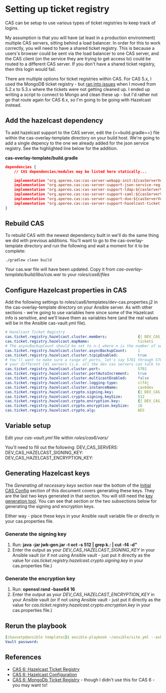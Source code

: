 # Setting up ticket registry

CAS can be setup to use various types of ticket registries to keep track of logins.

My assumption is that you will have (at least in a production environment) multiple CAS servers, sitting behind a load balancer.  In order for this to work correctly, you will need to have a shared ticket registry.  This is because a users's browser could be sent via the load balancer to one CAS server, and the CAS client (on the service they are trying to get access to) could be routed to a different CAS server.  If you don't have a shared ticket registry, then this login would fail.

There are multiple options for ticket registries within CAS.  For CAS 5.x, I used the MongoDB ticket registry - but [ran into issues](https://groups.google.com/a/apereo.org/g/cas-user/c/UNie5Nu7Tdo/m/z1aCVUs2BgAJ) when I moved from 5.2.x to 5.3.x where the tickets were not getting cleaned up.  I ended up writing a script to connect to Mongo and clean these up - but I'd rather not go that route again for CAS 6.x, so I'm going to be going with Hazelcast instead.


## Add the hazelcast dependency
To add hazelcast support to the CAS server, edit the {==build.gradle==} file within the cas-overlay-template directory on your build host.  We're going to add a single depency to the one we already added for the json service registry.  See the highlighted line below for the addition.

**cas-overlay-template/build.gradle**
``` json hl_lines="9"
dependencies {
    // CAS dependencies/modules may be listed here statically...

    implementation "org.apereo.cas:cas-server-webapp-init:${casServerVersion}"
    implementation "org.apereo.cas:cas-server-support-json-service-registry:${casServerVersion}"
    implementation "org.apereo.cas:cas-server-support-ldap:${casServerVersion}"
    implementation "org.apereo.cas:cas-server-support-saml:${casServerVersion}"
    implementation "org.apereo.cas:cas-server-support-duo:${casServerVersion}"
    implementation "org.apereo.cas:cas-server-support-hazelcast-ticket-registry:${casServerVersion}"
}
```


## Rebuild CAS
To rebuild CAS with the newest dependency built in we'll do the same thing we did with previous additions.  You'll want to go to the cas-overlay-template directory and run the following and wait a moment for it to be complete:
```
./gradlew clean build
```

Your cas.war file will have been updated.  Copy it from *cas-overlay-template/build/libs/cas.war* to your *roles/cas6/files* 

## Configure Hazelcast properties in CAS
Add the following settings to roles/cas6/templates/dev-cas.properties.j2 in the cas-overlay-template directory on your Ansible server.  As with other sections - we're going to use variables here since some of the Hazelcast info is sensitive, and we'll leave them as variables here (and the real values will be in the Ansible cas-vault.yml file).

``` yaml
# Hazelcast Ticket Registry
cas.ticket.registry.hazelcast.cluster.members:              {{ DEV_CAS_SERVERS }}
cas.ticket.registry.hazelcast.mapName:                      tickets
# The asyncBackupCount should be set to n-1 where n is the number of servers in the cluster
cas.ticket.registry.hazelcast.cluster.asyncBackupCount:     1
cas.ticket.registry.hazelcast.cluster.tcpipEnabled:         true
# You'll want to make sure a range of ports, let's say 5701 through 5704 or so, are open between
# your different CAS servers (i.e. all the dev cas servers can talk to each other)
cas.ticket.registry.hazelcast.cluster.port:                 5701
cas.ticket.registry.hazelcast.cluster.portAutoIncrement:    true
cas.ticket.registry.hazelcast.cluster.multicastEnabled:     false
cas.ticket.registry.hazelcast.cluster.logging-type:         slf4j
cas.ticket.registry.hazelcast.cluster.instanceName:         cas6dev
cas.ticket.registry.hazelcast.crypto.signing.key:           {{ DEV_CAS_HAZELCAST_SIGNING_KEY }}           
cas.ticket.registry.hazelcast.crypto.signing.keySize:       512
cas.ticket.registry.hazelcast.crypto.encryption.key:        {{ DEV_CAS_HAZELCAST_ENCRYPTION_KEY }}
cas.ticket.registry.hazelcast.crypto.encryption.keySize:    16
cas.ticket.registry.hazelcast.crypto.alg:                   AES
```

## Variable setup
Edit your *cas-vault.yml* file within *roles/cas6/vars/*

You'll need to fill out the following:
DEV_CAS_SERVERS: <comma separated list if IPs or DNS names for your servers in this tier>
DEV_CAS_HAZELCAST_SIGNING_KEY: <see generating hazelcast keys section below>
DEV_CAS_HAZELCAST_ENCRYPTION_KEY: <see generating hazelcast keys section below>


## Generating Hazelcast keys
The *Generating all necessary keys* section near the bottom of the [Initial CAS Config](../building-cas/initial-cas-config.md) section of this document covers generating these keys.  They are the last two keys generated in that section.  You will still need the [key generation tool](https://raw.githubusercontent.com/apereo/cas/master/etc/jwk-gen.jar).  You can see that section or the two subsections below for generating the signing and encryption keys.

Either way - place these keys in your Ansible vault variable file or directly in your cas.properties file.

### Generate the signing key
1. Run: **java -jar jwk-gen.jar -t oct -s 512 | grep k.: | cut -f4 -d\"**
2. Enter the output as your *DEV_CAS_HAZELCAST_SIGNING_KEY* in your Ansible vault (or if not using Ansible vault - just put it directly as the value for *cas.ticket.registry.hazelcast.crypto.signing.key* in your cas.properties file.)

### Generate the encryption key
1. Run: **openssl rand -base64 16**
2. Enter the output as your *DEV_CAS_HAZELCAST_ENCRYPTION_KEY* in your Ansible vault (or if not using Ansible vault - just put it directly as the value for *cas.ticket.registry.hazelcast.crypto.encryption.key* in your cas.properties file.)



## Rerun the playbook

``` yaml
[chauvetp@ansible templates]$ ansible-playbook ~/ansible/site.yml --ask-vault-pass --limit <your_CAS_server>
Vault password: 
```


## References

* [CAS 6: Hazelcast Ticket Registry](https://apereo.github.io/cas/6.3.x/ticketing/Hazelcast-Ticket-Registry.html)
* [CAS 6: Hazelcast Configuration](https://apereo.github.io/cas/6.3.x/configuration/Configuration-Properties-Common.html#hazelcast-configuration)
* [CAS 6: MongoDb Ticket Registry](https://apereo.github.io/cas/6.3.x/ticketing/MongoDb-Ticket-Registry.html) - though I didn't use this for CAS 6 - you may want to!
